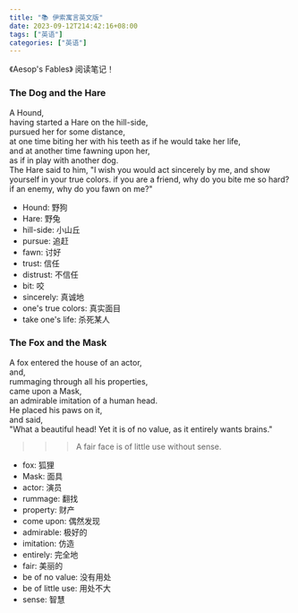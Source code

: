 ```yaml
---
title: "📚 伊索寓言英文版"
date: 2023-09-12T214:42:16+08:00
tags: ["英语"]
categories: ["英语"]
---
```


《Aesop's Fables》 阅读笔记！  

<!--more-->

### The Dog and the Hare

A Hound,  
having started a Hare on the hill-side,  
pursued her for some distance,   
at one time biting her with his teeth as if he would take her life,  
and at another time fawning upon her,   
as if in play with another dog.   
The Hare said to him,
"I wish you would act sincerely by me, and show yourself in your true colors. if you are a friend, why do you bite me so hard? if an enemy, why do you fawn on me?"   

* Hound: 野狗
* Hare: 野兔
* hill-side: 小山丘
* pursue: 追赶
* fawn: 讨好
* trust: 信任
* distrust: 不信任
* bit: 咬
* sincerely: 真诚地
* one's true colors: 真实面目
* take one's life: 杀死某人

### The Fox and the Mask

A fox entered the house of an actor,  
and,  
rummaging through all his properties,  
came upon a Mask,   
an admirable imitation of a human head.   
He placed his paws on it,  
and said,  
"What a beautiful head! Yet it is of no value, as it entirely wants brains."   

>>> A fair face is of little use without sense.   

* fox: 狐狸
* Mask: 面具
* actor: 演员
* rummage: 翻找
* property: 财产
* come upon: 偶然发现
* admirable: 极好的
* imitation: 仿造
* entirely: 完全地
* fair: 美丽的
* be of no value: 没有用处
* be of little use: 用处不大
* sense: 智慧

